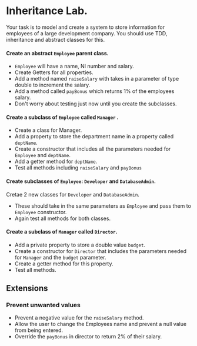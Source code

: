 # Inheritance Lab.

Your task is to model and create a system to store information for employees of a large development company.
You should use TDD, inheritance and abstract classes for this.

#### Create an abstract `Employee` parent class.
- `Employee` will have a name, NI number and salary.
- Create Getters for all properties.
- Add a method named `raiseSalary` with takes in a parameter of type double to increment the salary.
- Add a method called `payBonus` which returns 1% of the employees salary.
- Don't worry about testing just now until you create the subclasses.

#### Create a subclass of `Employee` called `Manager` .
- Create a class for Manager.
- Add a property to store the department name in a property called `deptName`.
- Create a constructor that includes all the parameters needed for `Employee` and `deptName`.
- Add a getter method for `deptName`.
- Test all methods including `raiseSalary` and `payBonus`

#### Create subclasses of `Employee`: `Developer` and `DatabaseAdmin`.
Cretae 2 new classes for `Developer` and `DatabaseAdmin`.
- These should take in the same parameters as `Employee` and pass them to `Employee` constructor.
- Again test all methods for both classes.

#### Create a subclass of `Manager` called `Director`.
- Add a private property to store a double value `budget`.
- Create a constructor for `Director` that includes the parameters needed for `Manager` and the `budget` parameter.
- Create a getter method for this property.
- Test all methods.


## Extensions

### Prevent unwanted values

- Prevent a negative value for the `raiseSalary` method.
- Allow the user to change the Employees name and prevent a null value from being entered.
- Override the `payBonus` in director to return 2% of their salary.
